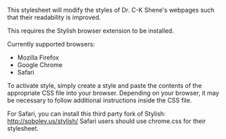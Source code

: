 This stylesheet will modify the styles of Dr. C-K Shene's webpages such that
their readability is improved.

This requires the Stylish browser extension to be installed.

Currently supported browsers:
 * Mozilla Firefox
 * Google Chrome
 * Safari

To activate style, simply create a style and paste the contents of the
appropriate CSS file into your browser. Depending on your browser,
it may be necessary to follow additional instructions inside the CSS
file.

For Safari, you can install this third party fork of Stylish: http://sobolev.us/stylish/
Safari users should use chrome.css for their stylesheet.
